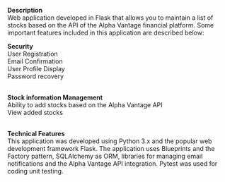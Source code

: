 <p><strong>Description</strong><br>Web application developed in Flask that allows you to maintain a list of stocks based on the API of the Alpha Vantage financial platform. Some important features included in this application are described below:</p>
<p><strong>Security</strong><br>User Registration<br>Email Confirmation<br>User Profile Display<br>Password recovery</p>
<p><br><strong>Stock information Management</strong><br>Ability to add stocks based on the Alpha Vantage API<br>View added stocks<br>&nbsp;</p>
<p><strong>Technical Features</strong><br>This application was developed using Python 3.x and the popular web development framework Flask. The application uses Blueprints and the Factory pattern, SQLAlchemy as ORM, libraries for managing email notifications and the Alpha Vantage API integration. Pytest was used for coding unit testing.</p>
